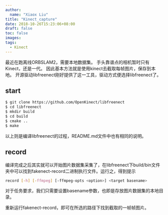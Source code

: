 ```yaml
---
author:
  name: "Xiaox Liu"
title: "Kinect_capture"
date: 2018-10-26T15:23:06+08:00
draft: false
toc: false
images:
tags:
  - Kinect
---
```


最近在跑离线ORBSLAM2，需要本地数据集。 手头靠谱点的相机暂时只有Kinect，还是一代。 
因此基本方法就是使用kinect去截取每帧图片，保存到本地。 
开源驱动libfreenect刚好提供了这一工具，驱动方式便选择libfreenect了。 
<!--more-->

## start
```bash
$ git clone https://github.com/OpenKinect/libfreenect
$ cd libfreenect
$ mkdir build
$ cd build
$ cmake .. 
$ make
```
以上则是编译libfreenect的过程，README.md文件中也有相同的说明。

## record

编译完成之后其实就可以开始图片数据集采集了，在libfreenect下build/bin文件夹中可以找到fakenect-record二进制执行文件。运行之，得到提示

```bash
record [-h] [-ffmpeg] [-ffmpeg-opts <option>] <target basename>
```

对于任务要求，我们只需要设置basename参数，也即是存放图片数据集的本地目录。

重新运行fakenect-record，即可在所选的路径下找到截取的一帧帧图片。


